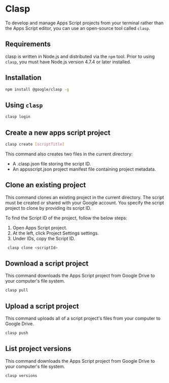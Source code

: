 # Clasp
To develop and manage Apps Script projects from your terminal rather than the Apps Script editor, you can use an open-source tool called `clasp`.

## Requirements
clasp is written in Node.js and distributed via the `npm` tool. Prior to using `clasp`, you must have Node.js version 4.7.4 or later installed.

## Installation
```sh
npm install @google/clasp -g
```

## Using `clasp`

```sh
clasp login
```

## Create a new apps script project
```sh
clasp create [scriptTitle]
```

This command also creates two files in the current directory:

* A .clasp.json file storing the script ID.
* An appsscript.json project manifest file containing project metadata.

## Clone an existing project
This command clones an existing project in the current directory. The script must be created or shared with your Google account. You specify the script project to clone by providing its script ID.

To find the Script ID of the project, follow the below steps:

1. Open Apps Script project.
2. At the left, click Project Settings settings.
3. Under IDs, copy the Script ID.

```sh
 clasp clone <scriptId>
 ```

 ## Download a script project
 This command downloads the Apps Script project from Google Drive to your computer's file system.

 ```sh
 clasp pull
 ```

## Upload a script project
This command uploads all of a script project's files from your computer to Google Drive.

```sh
clasp push
```

## List project versions
This command downloads the Apps Script project from Google Drive to your computer's file system.

```sh
clasp versions
```

